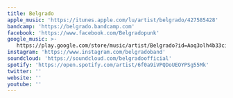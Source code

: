 ```yaml
---
title: Belgrado
apple_music: 'https://itunes.apple.com/lu/artist/belgrado/427585428'
bandcamp: 'https://belgrado.bandcamp.com'
facebook: 'https://www.facebook.com/Belgradopunk'
google_music: >-
   https://play.google.com/store/music/artist/Belgrado?id=Aoq3olh4b33cii3fhfpevr54lb4
instagram: 'https://www.instagram.com/belgradoband'
soundcloud: 'https://soundcloud.com/belgradoofficial'
spotify: 'https://open.spotify.com/artist/6f0a9iVPQDoUEOYPSg55Mk'
twitter: ''
website: ''
youtube: ''
---
```

